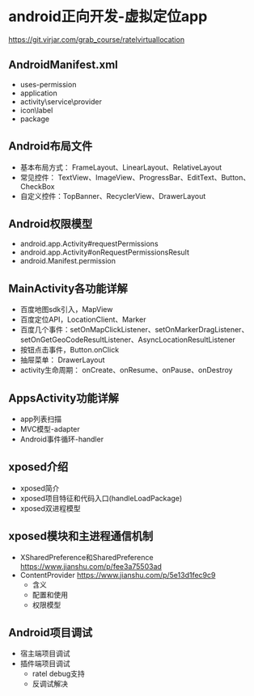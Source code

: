 # android正向开发-虚拟定位app

https://git.virjar.com/grab_course/ratelvirtuallocation


## AndroidManifest.xml

- uses-permission
- application
- activity\service\provider
- icon\label
- package

## Android布局文件

- 基本布局方式： FrameLayout、LinearLayout、RelativeLayout
- 常见控件： TextView、ImageView、ProgressBar、EditText、Button、CheckBox
- 自定义控件：TopBanner、RecyclerView、DrawerLayout


## Android权限模型

- android.app.Activity#requestPermissions
- android.app.Activity#onRequestPermissionsResult
- android.Manifest.permission

## MainActivity各功能详解

- 百度地图sdk引入，MapView
- 百度定位API，LocationClient、Marker
- 百度几个事件：setOnMapClickListener、setOnMarkerDragListener、setOnGetGeoCodeResultListener、AsyncLocationResultListener
- 按钮点击事件，Button.onClick
- 抽屉菜单： DrawerLayout
- activity生命周期： onCreate、onResume、onPause、onDestroy

## AppsActivity功能详解
- app列表扫描
- MVC模型-adapter
- Android事件循环-handler

## xposed介绍
- xposed简介
- xposed项目特征和代码入口(handleLoadPackage)
- xposed双进程模型

## xposed模块和主进程通信机制
- XSharedPreference和SharedPreference https://www.jianshu.com/p/fee3a75503ad
- ContentProvider https://www.jianshu.com/p/5e13d1fec9c9
    - 含义
    - 配置和使用
    - 权限模型

## Android项目调试
- 宿主端项目调试
- 插件端项目调试
    - ratel debug支持
    - 反调试解决

